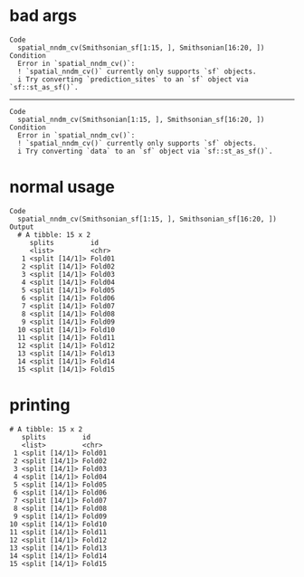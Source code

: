# bad args

    Code
      spatial_nndm_cv(Smithsonian_sf[1:15, ], Smithsonian[16:20, ])
    Condition
      Error in `spatial_nndm_cv()`:
      ! `spatial_nndm_cv()` currently only supports `sf` objects.
      i Try converting `prediction_sites` to an `sf` object via `sf::st_as_sf()`.

---

    Code
      spatial_nndm_cv(Smithsonian[1:15, ], Smithsonian_sf[16:20, ])
    Condition
      Error in `spatial_nndm_cv()`:
      ! `spatial_nndm_cv()` currently only supports `sf` objects.
      i Try converting `data` to an `sf` object via `sf::st_as_sf()`.

# normal usage

    Code
      spatial_nndm_cv(Smithsonian_sf[1:15, ], Smithsonian_sf[16:20, ])
    Output
      # A tibble: 15 x 2
         splits         id    
         <list>         <chr> 
       1 <split [14/1]> Fold01
       2 <split [14/1]> Fold02
       3 <split [14/1]> Fold03
       4 <split [14/1]> Fold04
       5 <split [14/1]> Fold05
       6 <split [14/1]> Fold06
       7 <split [14/1]> Fold07
       8 <split [14/1]> Fold08
       9 <split [14/1]> Fold09
      10 <split [14/1]> Fold10
      11 <split [14/1]> Fold11
      12 <split [14/1]> Fold12
      13 <split [14/1]> Fold13
      14 <split [14/1]> Fold14
      15 <split [14/1]> Fold15

# printing

    # A tibble: 15 x 2
       splits         id    
       <list>         <chr> 
     1 <split [14/1]> Fold01
     2 <split [14/1]> Fold02
     3 <split [14/1]> Fold03
     4 <split [14/1]> Fold04
     5 <split [14/1]> Fold05
     6 <split [14/1]> Fold06
     7 <split [14/1]> Fold07
     8 <split [14/1]> Fold08
     9 <split [14/1]> Fold09
    10 <split [14/1]> Fold10
    11 <split [14/1]> Fold11
    12 <split [14/1]> Fold12
    13 <split [14/1]> Fold13
    14 <split [14/1]> Fold14
    15 <split [14/1]> Fold15

